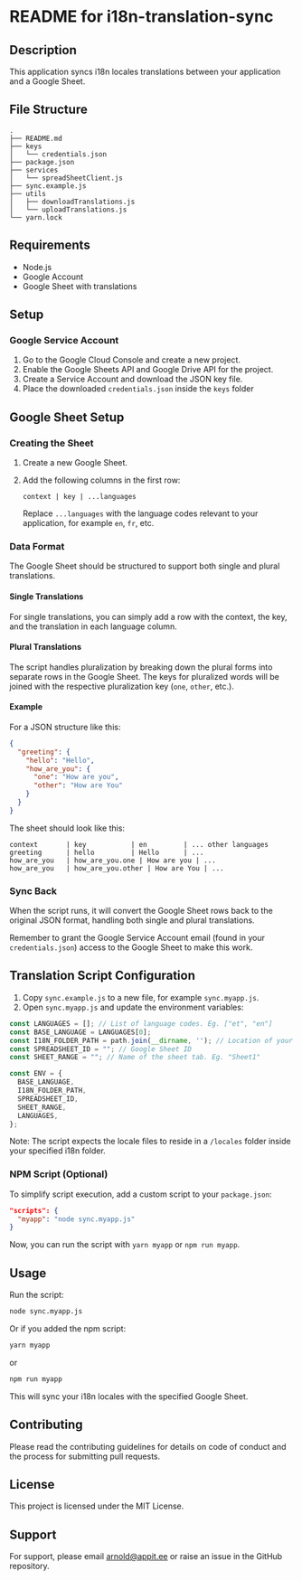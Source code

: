 # README for i18n-translation-sync

## Description

This application syncs i18n locales translations between your application and a Google Sheet.

## File Structure

```
.
├── README.md
├── keys
│   └── credentials.json
├── package.json
├── services
│   └── spreadSheetClient.js
├── sync.example.js
├── utils
│   ├── downloadTranslations.js
│   └── uploadTranslations.js
└── yarn.lock
```

## Requirements

- Node.js
- Google Account
- Google Sheet with translations

## Setup

### Google Service Account

1. Go to the Google Cloud Console and create a new project.
2. Enable the Google Sheets API and Google Drive API for the project.
3. Create a Service Account and download the JSON key file.
4. Place the downloaded `credentials.json` inside the `keys` folder

## Google Sheet Setup

### Creating the Sheet

1. Create a new Google Sheet.
2. Add the following columns in the first row:

    ```
    context | key | ...languages
    ```

   Replace `...languages` with the language codes relevant to your application, for example `en`, `fr`, etc.

### Data Format

The Google Sheet should be structured to support both single and plural translations.

#### Single Translations

For single translations, you can simply add a row with the context, the key, and the translation in each language column. 

#### Plural Translations

The script handles pluralization by breaking down the plural forms into separate rows in the Google Sheet. The keys for pluralized words will be joined with the respective pluralization key (`one`, `other`, etc.).

#### Example

For a JSON structure like this:

```json
{
  "greeting": {
    "hello": "Hello",
    "how_are_you": {
      "one": "How are you",
      "other": "How are You"
    }
  }
}
```

The sheet should look like this:

```
context       | key           | en         | ... other languages
greeting      | hello         | Hello      | ...
how_are_you   | how_are_you.one | How are you | ...
how_are_you   | how_are_you.other | How are You | ...
```

### Sync Back

When the script runs, it will convert the Google Sheet rows back to the original JSON format, handling both single and plural translations.

Remember to grant the Google Service Account email (found in your `credentials.json`) access to the Google Sheet to make this work.

## Translation Script Configuration

1. Copy `sync.example.js` to a new file, for example `sync.myapp.js`.
2. Open `sync.myapp.js` and update the environment variables:

```javascript
const LANGUAGES = []; // List of language codes. Eg. ["et", "en"]
const BASE_LANGUAGE = LANGUAGES[0];
const I18N_FOLDER_PATH = path.join(__dirname, ''); // Location of your app's i18n folder
const SPREADSHEET_ID = ""; // Google Sheet ID
const SHEET_RANGE = ""; // Name of the sheet tab. Eg. "Sheet1"

const ENV = {
  BASE_LANGUAGE,
  I18N_FOLDER_PATH,
  SPREADSHEET_ID,
  SHEET_RANGE,
  LANGUAGES,
};
```

Note: The script expects the locale files to reside in a `/locales` folder inside your specified i18n folder.

### NPM Script (Optional)

To simplify script execution, add a custom script to your `package.json`:

```json
"scripts": {
  "myapp": "node sync.myapp.js"
}
```

Now, you can run the script with `yarn myapp` or `npm run myapp`.

## Usage

Run the script:

```bash
node sync.myapp.js
```

Or if you added the npm script:

```bash
yarn myapp
```

or

```bash
npm run myapp
```

This will sync your i18n locales with the specified Google Sheet.

## Contributing

Please read the contributing guidelines for details on code of conduct and the process for submitting pull requests.

## License

This project is licensed under the MIT License.

## Support

For support, please email [arnold@appit.ee](mailto:arnold@appit.ee) or raise an issue in the GitHub repository.


